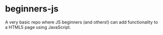# beginners-js
A very basic repo where JS beginners (and others!) can add functionality to a HTML5 page using JavaScript.

